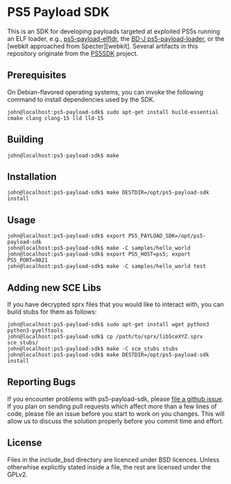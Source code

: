 # PS5 Payload SDK
This is an SDK for developing payloads targeted at exploited PS5s running an ELF
loader, e.g., [ps5-payload-elfldr][elfldr], the [BD-J ps5-payload-loader][bdj],
or the [webkit approached from Specter][webkit]. Several artifacts in this
repository originate from the [PS5SDK][PS5SDK] project.

## Prerequisites
On Debian-flavored operating systems, you can invoke the following command to
install dependencies used by the SDK.
```console
john@localhost:ps5-payload-sdk$ sudo apt-get install build-essential cmake clang clang-15 lld lld-15
```

## Building
```console
john@localhost:ps5-payload-sdk$ make
```

## Installation
```console
john@localhost:ps5-payload-sdk$ make DESTDIR=/opt/ps5-payload-sdk install
```

## Usage
```console
john@localhost:ps5-payload-sdk$ export PS5_PAYLOAD_SDK=/opt/ps5-payload-sdk
john@localhost:ps5-payload-sdk$ make -C samples/hello_world
john@localhost:ps5-payload-sdk$ export PS5_HOST=ps5; export PS5_PORT=9021
john@localhost:ps5-payload-sdk$ make -C samples/hello_world test
```

## Adding new SCE Libs
If you have decrypted sprx files that you would like to interact with, you can
build stubs for them as follows:
```console
john@localhost:ps5-payload-sdk$ sudo apt-get install wget python3 python3-pyelftools
john@localhost:ps5-payload-sdk$ cp /path/to/sprx/libSceXYZ.sprx sce_stubs/
john@localhost:ps5-payload-sdk$ make -C sce_stubs stubs
john@localhost:ps5-payload-sdk$ make DESTDIR=/opt/ps5-payload-sdk install
```

## Reporting Bugs
If you encounter problems with ps5-payload-sdk, please [file a github issue][issues].
If you plan on sending pull requests which affect more than a few lines of code,
please file an issue before you start to work on you changes. This will allow us
to discuss the solution properly before you commit time and effort.

## License
Files in the include_bsd directory are licenced under BSD licences.
Unless otherwhise explicitly stated inside a file, the rest are licensed under
the GPLv2.

[bdj]: https://github.com/john-tornblom/bdj-sdk/tree/master/samples/ps5-payload-loader
[sdk]: https://github.com/john-tornblom/ps5-payload-sdk
[issues]: https://github.com/john-tornblom/ps5-payload-sdk/issues/new
[elfldr]: https://github.com/john-tornblom/ps5-payload-elfldr
[PS5SDK]: https://github.com/PS5Dev/PS5SDK
